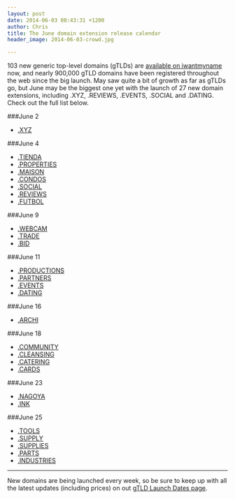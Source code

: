 ```yaml
---
layout: post
date: 2014-06-03 08:43:31 +1200
author: Chris
title: The June domain extension release calendar
header_image: 2014-06-03-crowd.jpg

---
```


<!-- excerpt -->

103 new generic top-level domains (gTLDs) are [available on iwantmyname](https://iwantmyname.com/domains/new-gtld-domain-extensions) now, and nearly 900,000 gTLD domains have been registered throughout the web since the big launch. May saw quite a bit of growth as far as gTLDs go, but June may be the biggest one yet with the launch of 27 new domain extensions, including .XYZ, .REVIEWS, .EVENTS, .SOCIAL and .DATING. Check out the full list below.

<!-- /excerpt -->

###June 2

+ [.XYZ](https://iwantmyname.com/domains/dot-xyz)

###June 4

+ [.TIENDA](https://iwantmyname.com/domains/dot-tienda)
+ [.PROPERTIES](https://iwantmyname.com/domains/dot-properties)
+ [.MAISON](https://iwantmyname.com/domains/dot-maison)
+ [.CONDOS](https://iwantmyname.com/domains/dot-condos)
+ [.SOCIAL](https://iwantmyname.com/domains/dot-social)
+ [.REVIEWS](https://iwantmyname.com/domains/dot-reviews)
+ [.FUTBOL](https://iwantmyname.com/domains/dot-futbol)

###June 9

+ [.WEBCAM](https://iwantmyname.com/domains/dot-webcam)
+ [.TRADE](https://iwantmyname.com/domains/dot-trade)
+ [.BID](https://iwantmyname.com/domains/dot-bid)

###June 11

+ [.PRODUCTIONS](https://iwantmyname.com/domains/dot-productions)
+ [.PARTNERS](https://iwantmyname.com/domains/dot-partners)
+ [.EVENTS](https://iwantmyname.com/domains/dot-events)
+ [.DATING](https://iwantmyname.com/domains/dot-dating)

###June 16

+ [.ARCHI](https://iwantmyname.com/domains/dot-archi)

###June 18

+ [.COMMUNITY](https://iwantmyname.com/domains/dot-community)
+ [.CLEANSING](https://iwantmyname.com/domains/dot-cleansing)
+ [.CATERING](https://iwantmyname.com/domains/dot-catering)
+ [.CARDS](https://iwantmyname.com/domains/dot-cards)

###June 23

+ [.NAGOYA](https://iwantmyname.com/domains/dot-nagoya)
+ [.INK](https://iwantmyname.com/domains/dot-ink)

###June 25

+ [.TOOLS](https://iwantmyname.com/domains/dot-tools)
+ [.SUPPLY](https://iwantmyname.com/domains/dot-supply)
+ [.SUPPLIES](https://iwantmyname.com/domains/dot-supplies)
+ [.PARTS](https://iwantmyname.com/domains/dot-parts)
+ [.INDUSTRIES](https://iwantmyname.com/domains/dot-industies)

***

New domains are being launched every week, so be sure to keep up with all the latest updates (including prices) on out [gTLD Launch Dates page](https://iwantmyname.com/domains/new-gtld-launch-dates).